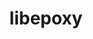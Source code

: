 ---
title: "libepoxy"
layout: cache
categories: [package, develop]
meta: {"compilers": ["gcc@=11.4.0"], "num_specs": 10, "num_specs_by_stack": {"e4s": 10, "root": 10}, "oss": ["ubuntu22.04"], "platforms": ["linux"], "stacks": ["e4s", "root"], "targets": ["x86_64_v3"], "versions": ["1.5.10"]}
spec_details: [{"compiler": "gcc@=11.4.0", "hash": "4g2irjwi6dojcbrepwvsnna7odn4tvk7", "os": "ubuntu22.04", "platform": "linux", "size": "-", "stacks": ["e4s", "root"], "target": "x86_64_v3", "variants": ["build_system=meson", "buildtype=release", "default_library=shared", "+glx", "~strip"], "versions": ["1.5.10"]}, {"compiler": "gcc@=11.4.0", "hash": "a76v6cp72c47njzkrzfa6hggtsh7q3bx", "os": "ubuntu22.04", "platform": "linux", "size": "-", "stacks": ["e4s", "root"], "target": "x86_64_v3", "variants": ["build_system=meson", "buildtype=release", "default_library=shared", "+glx", "~strip"], "versions": ["1.5.10"]}, {"compiler": "gcc@=11.4.0", "hash": "b5swrco5k3hdebmlrirmikr3gqjlfnvf", "os": "ubuntu22.04", "platform": "linux", "size": "-", "stacks": ["e4s", "root"], "target": "x86_64_v3", "variants": ["build_system=meson", "buildtype=release", "default_library=shared", "+glx", "~strip"], "versions": ["1.5.10"]}, {"compiler": "gcc@=11.4.0", "hash": "grbn3npqiip5coxjovgdshxuncuxu7l6", "os": "ubuntu22.04", "platform": "linux", "size": "-", "stacks": ["e4s", "root"], "target": "x86_64_v3", "variants": ["build_system=meson", "buildtype=release", "default_library=shared", "+glx", "~strip"], "versions": ["1.5.10"]}, {"compiler": "gcc@=11.4.0", "hash": "hpceuzj6ksqpx25iqtws3t564mxenvwv", "os": "ubuntu22.04", "platform": "linux", "size": "-", "stacks": ["e4s", "root"], "target": "x86_64_v3", "variants": ["build_system=meson", "buildtype=release", "default_library=shared", "+glx", "~strip"], "versions": ["1.5.10"]}, {"compiler": "gcc@=11.4.0", "hash": "nq675vqihynq7nk42mhqc4cqreahx43f", "os": "ubuntu22.04", "platform": "linux", "size": "-", "stacks": ["e4s", "root"], "target": "x86_64_v3", "variants": ["build_system=meson", "buildtype=release", "default_library=shared", "+glx", "~strip"], "versions": ["1.5.10"]}, {"compiler": "gcc@=11.4.0", "hash": "pmgeoxfhfucmrg222vund6wp46xgvowq", "os": "ubuntu22.04", "platform": "linux", "size": "-", "stacks": ["e4s", "root"], "target": "x86_64_v3", "variants": ["build_system=meson", "buildtype=release", "default_library=shared", "+glx", "~strip"], "versions": ["1.5.10"]}, {"compiler": "gcc@=11.4.0", "hash": "qwcjfpmjzb7eerbohknbwivk3o5yj725", "os": "ubuntu22.04", "platform": "linux", "size": "-", "stacks": ["e4s", "root"], "target": "x86_64_v3", "variants": ["build_system=meson", "buildtype=release", "default_library=shared", "+glx", "~strip"], "versions": ["1.5.10"]}, {"compiler": "gcc@=11.4.0", "hash": "wf6ayrnlfozi5mlgwmy6nfeqzjsstnln", "os": "ubuntu22.04", "platform": "linux", "size": "-", "stacks": ["e4s", "root"], "target": "x86_64_v3", "variants": ["build_system=meson", "buildtype=release", "default_library=shared", "+glx", "~strip"], "versions": ["1.5.10"]}, {"compiler": "gcc@=11.4.0", "hash": "z4f75jw53kkpsskkcckukvdi6jwh476f", "os": "ubuntu22.04", "platform": "linux", "size": "-", "stacks": ["e4s", "root"], "target": "x86_64_v3", "variants": ["build_system=meson", "buildtype=release", "default_library=shared", "+glx", "~strip"], "versions": ["1.5.10"]}]
---